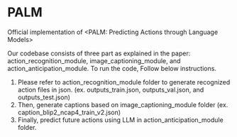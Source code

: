 # PALM
Official implementation of &lt;PALM: Predicting Actions through Language Models>

Our codebase consists of three part as explained in the paper: action_recognition_module, image_captioning_module, and action_anticipation_module.
To run the code, Follow below instructions.

1. Please refer to action_recognition_module folder to generate recognized action files in json. (ex. outputs_train.json, outputs_val.json, and outputs_test.json)
2. Then, generate captions based on image_captioning_module folder (ex. caption_blip2_ncap4_train_v2.json)
3. Finally, predict future actions using LLM in action_anticipation_module folder.
